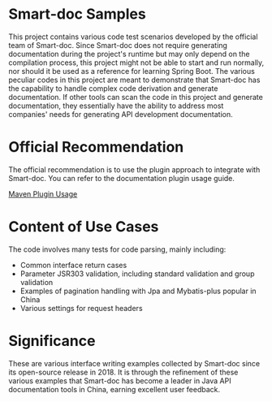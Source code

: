 # Smart-doc Samples
This project contains various code test scenarios developed by the official team of Smart-doc. Since Smart-doc does not require generating documentation during the project's runtime but may only depend on the compilation process, this project might not be able to start and run normally, nor should it be used as a reference for learning Spring Boot.
The various peculiar codes in this project are meant to demonstrate that Smart-doc has the capability to handle complex code derivation and generate documentation.
If other tools can scan the code in this project and generate documentation, they essentially have the ability to address most companies' needs for generating API development documentation.

# Official Recommendation
The official recommendation is to use the plugin approach to integrate with Smart-doc. You can refer to the documentation plugin usage guide.

[Maven Plugin Usage](https://smart-doc-group.github.io/#/plugins/maven)

# Content of Use Cases
The code involves many tests for code parsing, mainly including:

- Common interface return cases
- Parameter JSR303 validation, including standard validation and group validation
- Examples of pagination handling with Jpa and Mybatis-plus popular in China
- Various settings for request headers
# Significance
These are various interface writing examples collected by Smart-doc since its open-source release in 2018. It is through the refinement of these various examples that Smart-doc has become a leader in Java API documentation tools in China, earning excellent user feedback.
